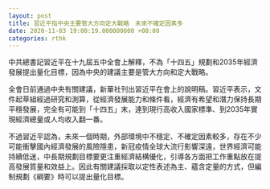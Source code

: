 ```yaml
---
layout: post
title: 習近平指中央主要管大方向定大戰略　未來不確定因素多
date: 2020-11-03 19:00:19.000000000 +08:00
categories: rthk
---
```


中共總書記習近平在十九屆五中全會上解釋，不為「十四五」規劃和2035年經濟發展提出量化目標，因為中央的建議主要是管大方向和定大戰略。

全會日前通過中央有關建議，新華社刊出習近平在會上的說明稿。習近平表示，文件起草組經過研究和測算，從經濟發展能力和條件看，經濟有希望和潛力保持長期平穩發展，完全有可能到「十四五」末，達到現行高收入國家標準、到2035年實現經濟總量或人均收入翻一番。

不過習近平認為，未來一個時期，外部環境中不穩定、不確定因素較多，存在不少可能衝擊國內經濟發展的風險隱患，新冠疫情全球大流行影響深遠，世界經濟可能持續低迷，中長期規劃目標要更注重經濟結構優化，引導各方面把工作重點放在提高發展質量和效益上。因此有關建議採取以定性表述為主、蘊含定量的方式，但編制規劃《綱要》時可以提出量化目標。
